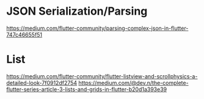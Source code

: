 # JSON Serialization/Parsing

https://medium.com/flutter-community/parsing-complex-json-in-flutter-747c46655f51

# List

https://medium.com/flutter-community/flutter-listview-and-scrollphysics-a-detailed-look-7f0912df2754
https://medium.com/@dev.n/the-complete-flutter-series-article-3-lists-and-grids-in-flutter-b20d1a393e39
